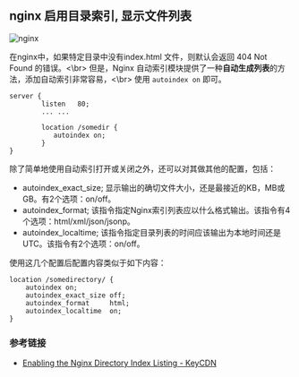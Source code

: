 ## nginx 启用目录索引, 显示文件列表

![nginx](https://cdn.kelu.org/blog/tags/nginx.jpg)

在nginx中，如果特定目录中没有index.html 文件，则默认会返回 404 Not Found 的错误。<\br>
但是，Nginx 自动索引模块提供了一种**自动生成列表**的方法，添加自动索引非常容易，<\br>
使用 `autoindex on` 即可。
```
server {
        listen   80;
        ... ...

        location /somedir {
           autoindex on;
        }
}
```

除了简单地使用自动索引打开或关闭之外，还可以对其做其他的配置，包括：
* autoindex_exact_size; 显示输出的确切文件大小，还是最接近的KB，MB或GB。有2个选项：on/off。
* autoindex_format;     该指令指定Nginx索引列表应以什么格式输出。该指令有4个选项：html/xml/json/jsonp。
* autoindex_localtime;  该指令指定目录列表的时间应该输出为本地时间还是UTC。该指令有2个选项：on/off。

使用这几个配置后配置内容类似于如下内容：
```
location /somedirectory/ {
    autoindex on;
    autoindex_exact_size off;
    autoindex_format     html;
    autoindex_localtime  on;
}
```

### 参考链接

* [Enabling the Nginx Directory Index Listing - KeyCDN](https://www.keycdn.com/support/nginx-directory-index)



